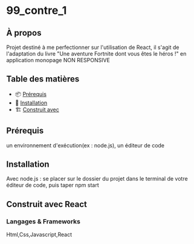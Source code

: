 # 99_contre_1

## À propos

Projet destiné à me perfectionner sur l'utilisation de React, il s'agit de l'adaptation du livre "Une aventure Fortnite dont vous êtes le héros !" en application monopage NON RESPONSIVE

## Table des matières

- 📦 [Prérequis](#prérequis)
- 🚀 [Installation](#installation)
- 🏗️ [Construit avec](#construit-avec)

## Prérequis

un environnement d'exécution(ex : node.js), un éditeur de code

## Installation

Avec node.js : se placer sur le dossier du projet dans le terminal de votre éditeur de code, puis taper npm start

## Construit avec React

### Langages & Frameworks

Html,Css,Javascript,React

























